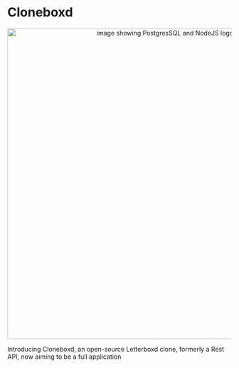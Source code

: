 # Cloneboxd
<p align="center">
  <img src="https://user-images.githubusercontent.com/80872981/159742642-8503a167-3c04-4517-8730-77e4ef99f6f8.png" alt="image showing PostgresSQL and NodeJS logos" width="700"/>
</p>

Introducing Cloneboxd, an open-source Letterboxd clone, formerly a Rest API, now aiming to be a full application
